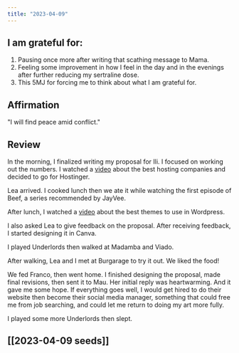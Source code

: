 ```yaml
---
title: "2023-04-09"
---
```

## I am grateful for:
1. Pausing once more after writing that scathing message to Mama.
2. Feeling some improvement in how I feel in the day and in the evenings after further reducing my sertraline dose.
3. This 5MJ for forcing me to think about what I am grateful for.

## Affirmation

"I will find peace amid conflict."

## Review

In the morning, I finalized writing my proposal for Ili. I focused on working out the numbers. I watched a [video](https://www.youtube.com/watch?v=PNaSC74vm9M) about the best hosting companies and decided to go for Hostinger.

Lea arrived. I cooked lunch then we ate it while watching the first episode of Beef, a series recommended by JayVee.

After lunch, I watched a [video](https://www.youtube.com/watch?v=x6uUczE-qFA) about the best themes to use in Wordpress.

I also asked Lea to give feedback on the proposal. After receiving feedback, I started designing it in Canva.

I played Underlords then walked at Madamba and Viado.

After walking, Lea and I met at Burgarage to try it out. We liked the food!

We fed Franco, then went home. I finished designing the proposal, made final revisions, then sent it to Mau. Her initial reply was heartwarming. And it gave me some hope. If everything goes well, I would get hired to do their website then become their social media manager, something that could free me from job searching, and could let me return to doing my art more fully.

I played some more Underlords then slept.

## [[2023-04-09 seeds]]
